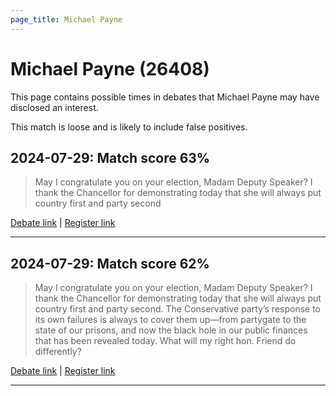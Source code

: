 ```yaml
---
page_title: Michael Payne
---
```


# Michael Payne  (26408)

This page contains possible times in debates that Michael Payne may have disclosed an interest.

This match is loose and is likely to include false positives. 



## 2024-07-29: Match score 63%

>May I congratulate you on your election, Madam Deputy Speaker? I thank the Chancellor for demonstrating today that she will always put country first and party second

[Debate link](https://www.theyworkforyou.com/debates/?id=2024-07-29c.1065.4) | [Register link](https://www.theyworkforyou.com/mp/26408/register)


---



## 2024-07-29: Match score 62%

>May I congratulate you on your election, Madam Deputy Speaker? I thank the Chancellor for demonstrating today that she will always put country first and party second. The Conservative party’s response to its own failures is always to cover them up—from partygate to the state of our prisons, and now the black hole in our public finances that has been revealed today. What will my right hon. Friend do differently?

[Debate link](https://www.theyworkforyou.com/debates/?id=2024-07-29c.1065.4) | [Register link](https://www.theyworkforyou.com/mp/26408/register)


---


